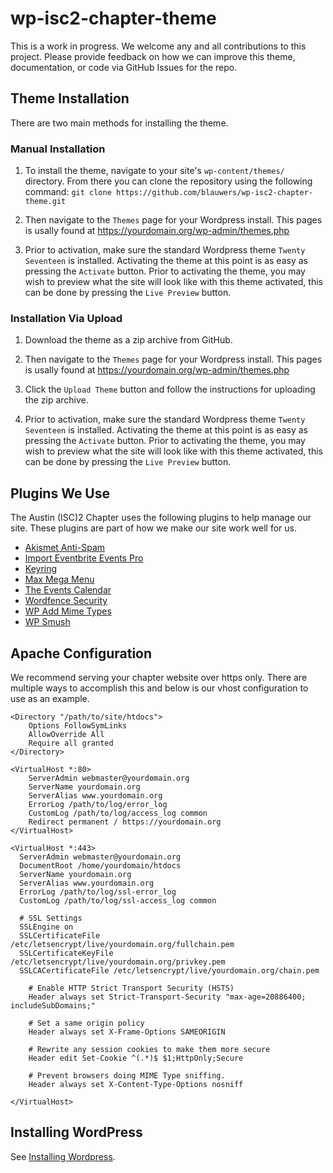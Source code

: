 # wp-isc2-chapter-theme

This is a work in progress. We welcome any and all contributions to this project. Please provide feedback on how we can improve this theme, documentation, or code via GitHub Issues for the repo.

## Theme Installation

There are two main methods for installing the theme.

### Manual Installation

1. To install the theme, navigate to your site's `wp-content/themes/` directory. From there you can clone the repository using the following command: `git clone https://github.com/blauwers/wp-isc2-chapter-theme.git`

2. Then navigate to the `Themes` page for your Wordpress install. This pages is usally found at https://yourdomain.org/wp-admin/themes.php

3. Prior to activation, make sure the standard Wordpress theme `Twenty Seventeen` is installed. Activating the theme at this point is as easy as pressing the `Activate` button. Prior to activating the theme, you may wish to preview what the site will look like with this theme activated, this can be done by pressing the `Live Preview` button.

### Installation Via Upload

1. Download the theme as a zip archive from GitHub.

2. Then navigate to the `Themes` page for your Wordpress install. This pages is usally found at https://yourdomain.org/wp-admin/themes.php

3. Click the `Upload Theme` button and follow the instructions for uploading the zip archive.

4. Prior to activation, make sure the standard Wordpress theme `Twenty Seventeen` is installed. Activating the theme at this point is as easy as pressing the `Activate` button. Prior to activating the theme, you may wish to preview what the site will look like with this theme activated, this can be done by pressing the `Live Preview` button.

## Plugins We Use

The Austin (ISC)2 Chapter uses the following plugins to help manage our site. These plugins are part of how we make our site work well for us.

* [Akismet Anti-Spam](https://wordpress.org/plugins/akismet/)
* [Import Eventbrite Events Pro](http://xylusthemes.com/plugins/import-eventbrite-events/)
* [Keyring](https://wordpress.org/plugins/keyring/)
* [Max Mega Menu](https://wordpress.org/plugins/megamenu/)
* [The Events Calendar](https://wordpress.org/plugins/the-events-calendar/)
* [Wordfence Security](https://wordpress.org/plugins/wordfence/)
* [WP Add Mime Types](https://wordpress.org/plugins/wp-smushit/)
* [WP Smush](https://wordpress.org/plugins/wp-smushit/)

## Apache Configuration

We recommend serving your chapter website over https only. There are multiple ways to accomplish this and below is our vhost configuration to use as an example.

```
<Directory "/path/to/site/htdocs">
	Options FollowSymLinks
	AllowOverride All
	Require all granted
</Directory>

<VirtualHost *:80>
	ServerAdmin webmaster@yourdomain.org
	ServerName yourdomain.org
	ServerAlias www.yourdomain.org
	ErrorLog /path/to/log/error_log
	CustomLog /path/to/log/access_log common
	Redirect permanent / https://yourdomain.org
</VirtualHost>

<VirtualHost *:443>
  ServerAdmin webmaster@yourdomain.org
  DocumentRoot /home/yourdomain/htdocs
  ServerName yourdomain.org
  ServerAlias www.yourdomain.org
  ErrorLog /path/to/log/ssl-error_log
  CustomLog /path/to/log/ssl-access_log common

  # SSL Settings
  SSLEngine on
  SSLCertificateFile /etc/letsencrypt/live/yourdomain.org/fullchain.pem
  SSLCertificateKeyFile /etc/letsencrypt/live/yourdomain.org/privkey.pem
  SSLCACertificateFile /etc/letsencrypt/live/yourdomain.org/chain.pem

	# Enable HTTP Strict Transport Security (HSTS)
	Header always set Strict-Transport-Security "max-age=20886400; includeSubDomains;"

	# Set a same origin policy
	Header always set X-Frame-Options SAMEORIGIN

	# Rewrite any session cookies to make them more secure
	Header edit Set-Cookie ^(.*)$ $1;HttpOnly;Secure

	# Prevent browsers doing MIME Type sniffing.
	Header always set X-Content-Type-Options nosniff

</VirtualHost>
```

## Installing WordPress

See [Installing Wordpress](https://codex.wordpress.org/Installing_WordPress).
